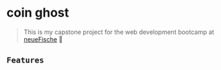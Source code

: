 # coin ghost

> This is my capstone project for the web development bootcamp at [neueFische](https://www.neuefische.de/weiterbildung/web-development) 🦈

## `Features`

